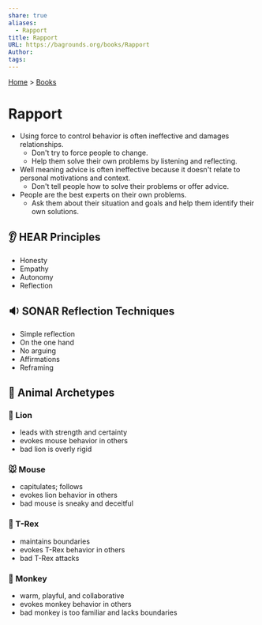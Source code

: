 ```yaml
---  
share: true  
aliases:  
  - Rapport  
title: Rapport  
URL: https://bagrounds.org/books/Rapport  
Author:   
tags:   
---  
```

[Home](../index.md) > [Books](./index.md)  
# Rapport  
- Using force to control behavior is often ineffective and damages relationships.  
  - Don't try to force people to change.  
  - Help them solve their own problems by listening and reflecting.  
- Well meaning advice is often ineffective because it doesn't relate to personal motivations and context.  
  - Don't tell people how to solve their problems or offer advice.  
- People are the best experts on their own problems.  
  - Ask them about their situation and goals and help them identify their own solutions.  
  
## 👂 HEAR Principles  
- Honesty  
- Empathy  
- Autonomy  
- Reflection  
  
## 🔉 SONAR Reflection Techniques  
- Simple reflection  
- On the one hand  
- No arguing  
- Affirmations  
- Reframing  
  
## 🐾 Animal Archetypes  
### 🦁 Lion  
  - leads with strength and certainty  
  - evokes mouse behavior in others  
  - bad lion is overly rigid  
### 🐭 Mouse  
  - capitulates; follows  
  - evokes lion behavior in others  
  - bad mouse is sneaky and deceitful  
### 🦖 T-Rex  
  - maintains boundaries  
  - evokes T-Rex behavior in others  
  - bad T-Rex attacks  
### 🐒 Monkey  
  - warm, playful, and collaborative  
  - evokes monkey behavior in others  
  - bad monkey is too familiar and lacks boundaries  
